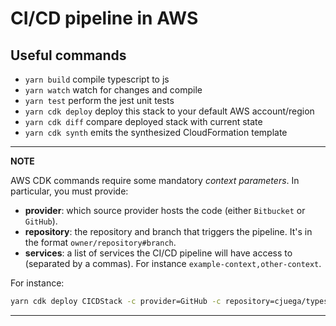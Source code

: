 # CI/CD pipeline in AWS

## Useful commands

* `yarn build`           compile typescript to js
* `yarn watch`           watch for changes and compile
* `yarn test`            perform the jest unit tests
* `yarn cdk deploy`      deploy this stack to your default AWS account/region
* `yarn cdk diff`        compare deployed stack with current state
* `yarn cdk synth`       emits the synthesized CloudFormation template

---
**NOTE**

AWS CDK commands require some mandatory _context parameters_. In particular, you must provide:

* **provider**: which source provider hosts the code (either `Bitbucket` or `GitHub`).
* **repository**: the repository and branch that triggers the pipeline. It's in the format `owner/repository#branch`.
* **services**: a list of services the CI/CD pipeline will have access to (separated by a commas). For instance `example-context,other-context`.

For instance:

```sh
yarn cdk deploy CICDStack -c provider=GitHub -c repository=cjuega/typescript-fullstack-skeleton#master -c services=example-context --parameters DockerhubUsername=<username> --parameters DockerhubPassword=<password>
```

---
